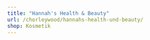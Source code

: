 ```yaml
---
title: "Hannah's Health & Beauty"
url: /chorleywood/hannahs-health-und-beauty/
shop: Kosmetik
---
```

